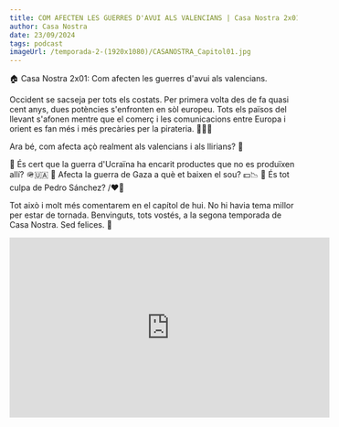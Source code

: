 ```yaml
---
title: COM AFECTEN LES GUERRES D'AVUI ALS VALENCIANS | Casa Nostra 2x01
author: Casa Nostra
date: 23/09/2024
tags: podcast
imageUrl: /temporada-2-(1920x1080)/CASANOSTRA_Capitol01.jpg
---
```


🏠 Casa Nostra 2x01: Com afecten les guerres d'avui als valencians. 

Occident se sacseja per tots els costats. Per primera volta des de fa quasi cent anys, dues potències s'enfronten en sòl europeu. Tots els països del llevant s'afonen mentre que el comerç i les comunicacions entre Europa i orient es fan més i més precàries per la pirateria. 🏴‍☠️🦜

Ara bé, com afecta açò realment als valencians i als llirians? 🍊

📌 És cert que la guerra d'Ucraïna ha encarit productes que no es produïxen allí? 🪖🇺🇦
📌 Afecta la guerra de Gaza a què et baixen el sou? 💵📉
📌 És tot culpa de Pedro Sánchez? /❤️🐶

Tot això i molt més comentarem en el capítol de hui. No hi havia tema millor per estar de tornada. Benvinguts, tots vostés, a la segona temporada de Casa Nostra.
Sed felices. 🩵

<iframe width="560" height="315" src="https://www.youtube.com/embed/lVfcEQUn7AM?si=NJ-AokFSDTyJ2KnM" title="YouTube video player" frameborder="0" allow="accelerometer; autoplay; clipboard-write; encrypted-media; gyroscope; picture-in-picture; web-share" referrerpolicy="strict-origin-when-cross-origin" allowfullscreen></iframe>
